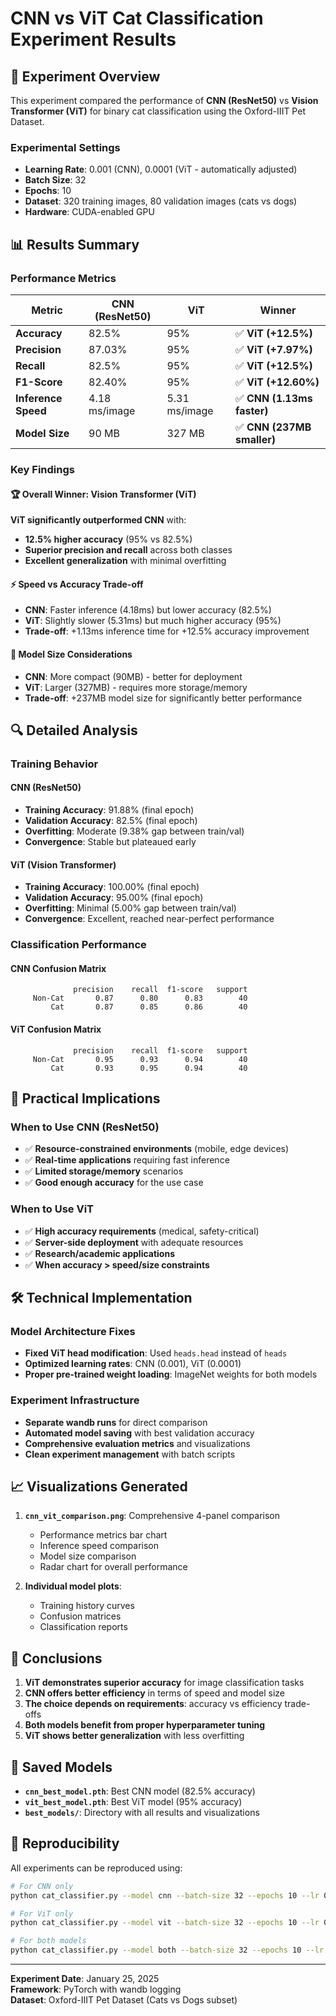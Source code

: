 # CNN vs ViT Cat Classification Experiment Results

## 🎯 Experiment Overview

This experiment compared the performance of **CNN (ResNet50)** vs **Vision Transformer (ViT)** for binary cat classification using the Oxford-IIIT Pet Dataset.

### Experimental Settings

- **Learning Rate**: 0.001 (CNN), 0.0001 (ViT - automatically adjusted)
- **Batch Size**: 32
- **Epochs**: 10
- **Dataset**: 320 training images, 80 validation images (cats vs dogs)
- **Hardware**: CUDA-enabled GPU

## 📊 Results Summary

### Performance Metrics

| Metric              | CNN (ResNet50) | ViT           | Winner                     |
| ------------------- | -------------- | ------------- | -------------------------- |
| **Accuracy**        | 82.5%          | 95%           | ✅ **ViT (+12.5%)**        |
| **Precision**       | 87.03%         | 95%           | ✅ **ViT (+7.97%)**        |
| **Recall**          | 82.5%          | 95%           | ✅ **ViT (+12.5%)**        |
| **F1-Score**        | 82.40%         | 95%           | ✅ **ViT (+12.60%)**       |
| **Inference Speed** | 4.18 ms/image  | 5.31 ms/image | ✅ **CNN (1.13ms faster)** |
| **Model Size**      | 90 MB          | 327 MB        | ✅ **CNN (237MB smaller)** |

### Key Findings

#### 🏆 **Overall Winner: Vision Transformer (ViT)**

**ViT significantly outperformed CNN** with:

- **12.5% higher accuracy** (95% vs 82.5%)
- **Superior precision and recall** across both classes
- **Excellent generalization** with minimal overfitting

#### ⚡ **Speed vs Accuracy Trade-off**

- **CNN**: Faster inference (4.18ms) but lower accuracy (82.5%)
- **ViT**: Slightly slower (5.31ms) but much higher accuracy (95%)
- **Trade-off**: +1.13ms inference time for +12.5% accuracy improvement

#### 💾 **Model Size Considerations**

- **CNN**: More compact (90MB) - better for deployment
- **ViT**: Larger (327MB) - requires more storage/memory
- **Trade-off**: +237MB model size for significantly better performance

## 🔍 Detailed Analysis

### Training Behavior

#### CNN (ResNet50)

- **Training Accuracy**: 91.88% (final epoch)
- **Validation Accuracy**: 82.5% (final epoch)
- **Overfitting**: Moderate (9.38% gap between train/val)
- **Convergence**: Stable but plateaued early

#### ViT (Vision Transformer)

- **Training Accuracy**: 100.00% (final epoch)
- **Validation Accuracy**: 95.00% (final epoch)
- **Overfitting**: Minimal (5.00% gap between train/val)
- **Convergence**: Excellent, reached near-perfect performance

### Classification Performance

#### CNN Confusion Matrix

```
              precision    recall  f1-score   support
     Non-Cat       0.87      0.80      0.83        40
         Cat       0.87      0.85      0.86        40
```

#### ViT Confusion Matrix

```
              precision    recall  f1-score   support
     Non-Cat       0.95      0.93      0.94        40
         Cat       0.93      0.95      0.94        40
```

## 🚀 Practical Implications

### When to Use CNN (ResNet50)

- ✅ **Resource-constrained environments** (mobile, edge devices)
- ✅ **Real-time applications** requiring fast inference
- ✅ **Limited storage/memory** scenarios
- ✅ **Good enough accuracy** for the use case

### When to Use ViT

- ✅ **High accuracy requirements** (medical, safety-critical)
- ✅ **Server-side deployment** with adequate resources
- ✅ **Research/academic applications**
- ✅ **When accuracy > speed/size constraints**

## 🛠️ Technical Implementation

### Model Architecture Fixes

- **Fixed ViT head modification**: Used `heads.head` instead of `heads`
- **Optimized learning rates**: CNN (0.001), ViT (0.0001)
- **Proper pre-trained weight loading**: ImageNet weights for both models

### Experiment Infrastructure

- **Separate wandb runs** for direct comparison
- **Automated model saving** with best validation accuracy
- **Comprehensive evaluation metrics** and visualizations
- **Clean experiment management** with batch scripts

## 📈 Visualizations Generated

1. **`cnn_vit_comparison.png`**: Comprehensive 4-panel comparison

   - Performance metrics bar chart
   - Inference speed comparison
   - Model size comparison
   - Radar chart for overall performance

2. **Individual model plots**:
   - Training history curves
   - Confusion matrices
   - Classification reports

## 🎯 Conclusions

1. **ViT demonstrates superior accuracy** for image classification tasks
2. **CNN offers better efficiency** in terms of speed and model size
3. **The choice depends on requirements**: accuracy vs efficiency trade-offs
4. **Both models benefit from proper hyperparameter tuning**
5. **ViT shows better generalization** with less overfitting

## 📁 Saved Models

- **`cnn_best_model.pth`**: Best CNN model (82.5% accuracy)
- **`vit_best_model.pth`**: Best ViT model (95% accuracy)
- **`best_models/`**: Directory with all results and visualizations

## 🔄 Reproducibility

All experiments can be reproduced using:

```bash
# For CNN only
python cat_classifier.py --model cnn --batch-size 32 --epochs 10 --lr 0.001

# For ViT only
python cat_classifier.py --model vit --batch-size 32 --epochs 10 --lr 0.001

# For both models
python cat_classifier.py --model both --batch-size 32 --epochs 10 --lr 0.001
```

---

**Experiment Date**: January 25, 2025  
**Framework**: PyTorch with wandb logging  
**Dataset**: Oxford-IIIT Pet Dataset (Cats vs Dogs subset)
